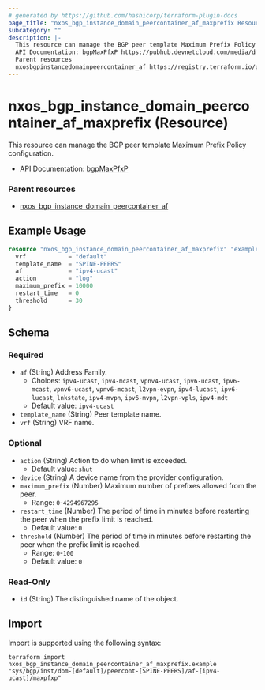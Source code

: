 ```yaml
---
# generated by https://github.com/hashicorp/terraform-plugin-docs
page_title: "nxos_bgp_instance_domain_peercontainer_af_maxprefix Resource - terraform-provider-nxos"
subcategory: ""
description: |-
  This resource can manage the BGP peer template Maximum Prefix Policy configuration.
  API Documentation: bgpMaxPfxP https://pubhub.devnetcloud.com/media/dme-docs-10-2-2/docs/Routing%20and%20Forwarding/bgp:MaxPfxP/
  Parent resources
  nxosbgpinstancedomainpeercontainer_af https://registry.terraform.io/providers/netascode/nxos/latest/docs/resources/bgp_instance_domain_peercontainer_af
---
```


# nxos_bgp_instance_domain_peercontainer_af_maxprefix (Resource)

This resource can manage the BGP peer template Maximum Prefix Policy configuration.

- API Documentation: [bgpMaxPfxP](https://pubhub.devnetcloud.com/media/dme-docs-10-2-2/docs/Routing%20and%20Forwarding/bgp:MaxPfxP/)

### Parent resources

- [nxos_bgp_instance_domain_peercontainer_af](https://registry.terraform.io/providers/netascode/nxos/latest/docs/resources/bgp_instance_domain_peercontainer_af)

## Example Usage

```terraform
resource "nxos_bgp_instance_domain_peercontainer_af_maxprefix" "example" {
  vrf            = "default"
  template_name  = "SPINE-PEERS"
  af             = "ipv4-ucast"
  action         = "log"
  maximum_prefix = 10000
  restart_time   = 0
  threshold      = 30
}
```

<!-- schema generated by tfplugindocs -->
## Schema

### Required

- `af` (String) Address Family.
  - Choices: `ipv4-ucast`, `ipv4-mcast`, `vpnv4-ucast`, `ipv6-ucast`, `ipv6-mcast`, `vpnv6-ucast`, `vpnv6-mcast`, `l2vpn-evpn`, `ipv4-lucast`, `ipv6-lucast`, `lnkstate`, `ipv4-mvpn`, `ipv6-mvpn`, `l2vpn-vpls`, `ipv4-mdt`
  - Default value: `ipv4-ucast`
- `template_name` (String) Peer template name.
- `vrf` (String) VRF name.

### Optional

- `action` (String) Action to do when limit is exceeded.
  - Default value: `shut`
- `device` (String) A device name from the provider configuration.
- `maximum_prefix` (Number) Maximum number of prefixes allowed from the peer.
  - Range: `0`-`4294967295`
- `restart_time` (Number) The period of time in minutes before restarting the peer when the prefix limit is reached.
  - Default value: `0`
- `threshold` (Number) The period of time in minutes before restarting the peer when the prefix limit is reached.
  - Range: `0`-`100`
  - Default value: `0`

### Read-Only

- `id` (String) The distinguished name of the object.

## Import

Import is supported using the following syntax:

```shell
terraform import nxos_bgp_instance_domain_peercontainer_af_maxprefix.example "sys/bgp/inst/dom-[default]/peercont-[SPINE-PEERS]/af-[ipv4-ucast]/maxpfxp"
```
